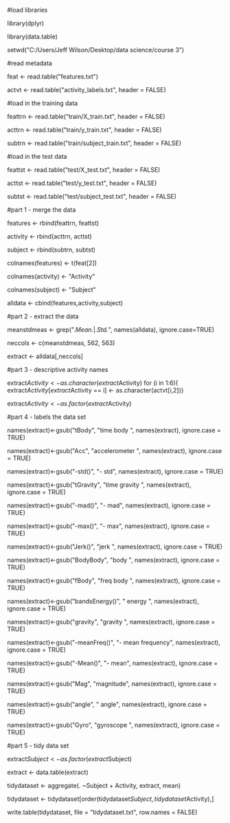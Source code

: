 #load libraries

library(dplyr)

library(data.table)

setwd("C:/Users/Jeff Wilson/Desktop/data science/course 3")

#read metadata

feat <- read.table("features.txt")

actvt <- read.table("activity_labels.txt", header = FALSE)

#load in the training data

feattrn <- read.table("train/X_train.txt", header = FALSE)

acttrn <- read.table("train/y_train.txt", header = FALSE)

subtrn <- read.table("train/subject_train.txt", header = FALSE)

#load in the test data

feattst <- read.table("test/X_test.txt", header = FALSE)

acttst <- read.table("test/y_test.txt", header = FALSE)

subtst <- read.table("test/subject_test.txt", header = FALSE)

#part 1 - merge the data

features <- rbind(feattrn, feattst)

activity <- rbind(acttrn, acttst)

subject <- rbind(subtrn, subtst)

colnames(features) <- t(feat[2])

colnames(activity) <- "Activity"

colnames(subject) <- "Subject"

alldata <- cbind(features,activity,subject)

#part 2 - extract the data

meanstdmeas <- grep(".*Mean.*|.*Std.*", names(alldata), ignore.case=TRUE)

neccols <- c(meanstdmeas, 562, 563)

extract <- alldata[,neccols]

#part 3 - descriptive activity names

extract$Activity <- as.character(extract$Activity) 
for (i in 1:6){ extract$Activity[extract$Activity == i] <- as.character(actvt[i,2])}

extract$Activity <- as.factor(extract$Activity)

#part 4 - labels the data set

names(extract)<-gsub("tBody", "time body ", names(extract), ignore.case = TRUE)

names(extract)<-gsub("Acc", "accelerometer ", names(extract), ignore.case = TRUE)

names(extract)<-gsub("-std()", "- std", names(extract), ignore.case = TRUE)

names(extract)<-gsub("tGravity", "time gravity ", names(extract), ignore.case = TRUE)

names(extract)<-gsub("-mad()", "- mad", names(extract), ignore.case = TRUE)

names(extract)<-gsub("-max()", "- max", names(extract), ignore.case = TRUE)

names(extract)<-gsub("Jerk()", "jerk ", names(extract), ignore.case = TRUE)

names(extract)<-gsub("BodyBody", "body ", names(extract), ignore.case = TRUE)

names(extract)<-gsub("fBody", "freq body ", names(extract), ignore.case = TRUE)

names(extract)<-gsub("bandsEnergy()", " energy ", names(extract), ignore.case = TRUE)

names(extract)<-gsub("gravity", "gravity ", names(extract), ignore.case = TRUE)

names(extract)<-gsub("-meanFreq()", "- mean frequency", names(extract), ignore.case = TRUE)

names(extract)<-gsub("-Mean()", "- mean", names(extract), ignore.case = TRUE)

names(extract)<-gsub("Mag", "magnitude", names(extract), ignore.case = TRUE)

names(extract)<-gsub("angle", " angle", names(extract), ignore.case = TRUE)

names(extract)<-gsub("Gyro", "gyroscope ", names(extract), ignore.case = TRUE)

#part 5 - tidy data set

extract$Subject <- as.factor(extract$Subject)

extract <- data.table(extract)

tidydataset <- aggregate(. ~Subject + Activity, extract, mean)

tidydataset <- tidydataset[order(tidydataset$Subject,tidydataset$Activity),]

write.table(tidydataset, file = "tidydataset.txt", row.names = FALSE)
